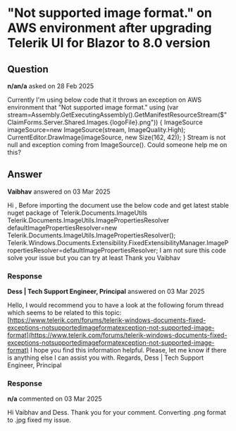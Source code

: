 # "Not supported image format." on AWS environment after upgrading Telerik UI for Blazor to 8.0 version

## Question

**n/an/a** asked on 28 Feb 2025

Currently I'm using below code that it throws an exception on AWS environment that "Not supported image format." using (var stream=Assembly.GetExecutingAssembly().GetManifestResourceStream($"ClaimForms.Server.Shared.Images.{logoFile}.png"))
{
ImageSource imageSource=new ImageSource(stream, ImageQuality.High);
CurrentEditor.DrawImage(imageSource, new Size(162, 42));
} Stream is not null and exception coming from ImageSource(). Could someone help me on this?

## Answer

**Vaibhav** answered on 03 Mar 2025

Hi , Before importing the document use the below code and get latest stable nuget package of Telerik.Documents.ImageUtils Telerik.Documents.ImageUtils.ImagePropertiesResolver defaultImagePropertiesResolver=new Telerik.Documents.ImageUtils.ImagePropertiesResolver(); Telerik.Windows.Documents.Extensibility.FixedExtensibilityManager.ImagePropertiesResolver=defaultImagePropertiesResolver; I am not sure this code solve your issue but you can try at least Thank you Vaibhav

### Response

**Dess | Tech Support Engineer, Principal** answered on 03 Mar 2025

Hello, I would recommend you to have a look at the following forum thread which seems to be related to this topic: [https://www.telerik.com/forums/telerik-windows-documents-fixed-exceptions-notsupportedimageformatexception-not-supported-image-format](https://www.telerik.com/forums/telerik-windows-documents-fixed-exceptions-notsupportedimageformatexception-not-supported-image-format) I hope you find this information helpful. Please, let me know if there is anything else I can assist you with. Regards, Dess | Tech Support Engineer, Principal

### Response

**n/a** commented on 03 Mar 2025

Hi Vaibhav and Dess. Thank you for your comment. Converting .png format to .jpg fixed my issue.
